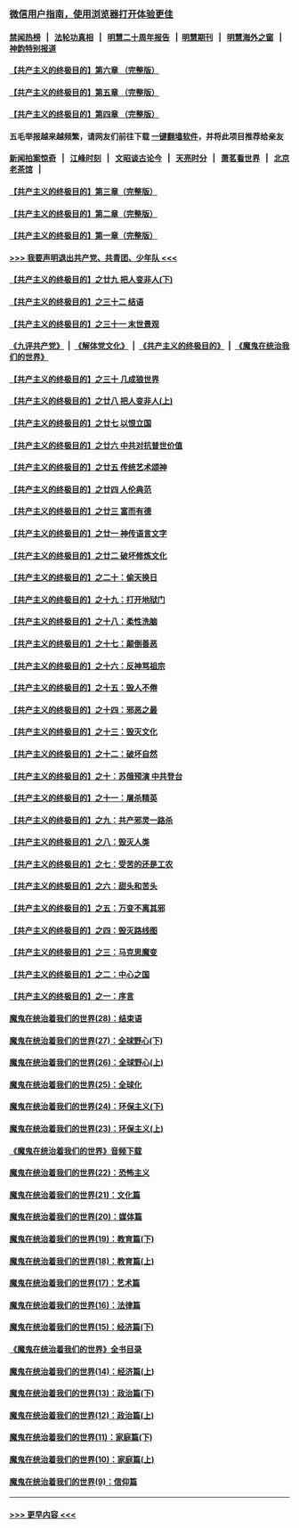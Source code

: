 ### [微信用户指南，使用浏览器打开体验更佳](https://github.com/gfw-breaker/banned-news1/blob/master/indexes/wechat-guide.md?t=0)
#### [禁闻热榜](热点新闻.md?t=0)  &nbsp;&nbsp;|&nbsp;&nbsp; [法轮功真相](https://github.com/gfw-breaker/truth/blob/master/README.md?t=0) &nbsp;&nbsp;|&nbsp;&nbsp; [明慧二十周年报告](https://github.com/gfw-breaker/mh-reports/blob/master/README.md?t=0) &nbsp;&nbsp;|&nbsp;&nbsp;[明慧期刊](https://github.com/gfw-breaker/mh-qikan) &nbsp;&nbsp;|&nbsp;&nbsp; [明慧海外之窗](https://github.com/gfw-breaker/mh-news/blob/master/README.md?t=0) &nbsp;&nbsp;|&nbsp;&nbsp; [神韵特别报道](https://github.com/gfw-breaker/mh-news/blob/master/shenyun.md?t=0)
#### [【共产主义的终极目的】第六章 （完整版）](../pages/nsc422/n11428913.md?t=02120202) 
#### [【共产主义的终极目的】第五章 （完整版）](../pages/nsc422/n11428912.md?t=02120202) 
#### [【共产主义的终极目的】第四章 （完整版）](../pages/nsc422/n11428907.md?t=02120202) 
#### 五毛举报越来越频繁，请网友们前往下载 [一键翻墙软件](https://github.com/gfw-breaker/ssr-accounts)，并将此项目推荐给亲友
#### [新闻拍案惊奇](https://github.com/gfw-breaker/banned-news1/blob/master/pages/link4.md) &nbsp;&nbsp;|&nbsp;&nbsp; [江峰时刻](https://github.com/gfw-breaker/banned-news1/blob/master/pages/link4.md) &nbsp;&nbsp;|&nbsp;&nbsp; [文昭谈古论今](https://github.com/gfw-breaker/banned-news1/blob/master/pages/link4.md) &nbsp;&nbsp;|&nbsp;&nbsp; [天亮时分](https://github.com/gfw-breaker/banned-news1/blob/master/pages/link4.md) &nbsp;&nbsp;|&nbsp;&nbsp; [萧茗看世界](https://github.com/gfw-breaker/banned-news1/blob/master/pages/link4.md) &nbsp;&nbsp;|&nbsp;&nbsp; [北京老茶馆](https://github.com/gfw-breaker/banned-news1/blob/master/pages/link4.md) &nbsp;&nbsp;|&nbsp;&nbsp; 
#### [【共产主义的终极目的】第三章（完整版）](../pages/nsc422/n11428848.md?t=02120202) 
#### [【共产主义的终极目的】第二章（完整版）](../pages/nsc422/n11428831.md?t=02120202) 
#### [【共产主义的终极目的】第一章（完整版）](../pages/nsc422/n11417651.md?t=02120202) 
#### [>>> 我要声明退出共产党、共青团、少年队 <<<](https://github.com/begood0513/goodnews/blob/master/quit/letter.md) 
#### [【共产主义的终极目的】之廿九 把人变非人(下)](../pages/nsc422/n11344140.md?t=02120202) 
#### [【共产主义的终极目的】之三十二 结语](../pages/nsc422/n11360535.md?t=02120202) 
#### [【共产主义的终极目的】之三十一 末世景观](../pages/nsc422/n11351129.md?t=02120202) 
#### [《九评共产党》](https://github.com/begood0513/9ping.md/blob/master/README.md) &nbsp;|&nbsp; [《解体党文化》](../../../../jtdwh.md/blob/master/README.md)  &nbsp;|&nbsp; [《共产主义的终极目的》](../../../../gczydzjmd.md/blob/master/README.md) &nbsp;|&nbsp; [《魔鬼在统治我们的世界》](../../../../mgztzwmdsj.md/blob/master/README.md) 
#### [【共产主义的终极目的】之三十 几成狼世界](../pages/nsc422/n11348280.md?t=02120202) 
#### [【共产主义的终极目的】之廿八 把人变非人(上)](../pages/nsc422/n11340492.md?t=02120202) 
#### [【共产主义的终极目的】之廿七 以恨立国](../pages/nsc422/n11336944.md?t=02120202) 
#### [【共产主义的终极目的】之廿六 中共对抗普世价值](../pages/nsc422/n11324785.md?t=02120202) 
#### [【共产主义的终极目的】之廿五 传统艺术颂神](../pages/nsc422/n11296396.md?t=02120202) 
#### [【共产主义的终极目的】之廿四 人伦典范](../pages/nsc422/n11296397.md?t=02120202) 
#### [【共产主义的终极目的】之廿三 富而有德](../pages/nsc422/n11283598.md?t=02120202) 
#### [【共产主义的终极目的】之廿一 神传语言文字](../pages/nsc422/n11263265.md?t=02120202) 
#### [【共产主义的终极目的】之廿二 破坏修炼文化](../pages/nsc422/n11245728.md?t=02120202) 
#### [【共产主义的终极目的】之二十：偷天换日](../pages/nsc422/n11238846.md?t=02120202) 
#### [【共产主义的终极目的】之十九：打开地狱门](../pages/nsc422/n11206376.md?t=02120202) 
#### [【共产主义的终极目的】之十八：柔性洗脑](../pages/nsc422/n11199994.md?t=02120202) 
#### [【共产主义的终极目的】之十七：颠倒善恶](../pages/nsc422/n11179782.md?t=02120202) 
#### [【共产主义的终极目的】之十六：反神骂祖宗](../pages/nsc422/n11166798.md?t=02120202) 
#### [【共产主义的终极目的】之十五：毁人不倦](../pages/nsc422/n11166792.md?t=02120202) 
#### [【共产主义的终极目的】之十四：邪恶之最](../pages/nsc422/n11150249.md?t=02120202) 
#### [【共产主义的终极目的】之十三：毁灭文化](../pages/nsc422/n11135227.md?t=02120202) 
#### [【共产主义的终极目的】之十二：破坏自然](../pages/nsc422/n11135214.md?t=02120202) 
#### [【共产主义的终极目的】之十：苏俄预演 中共登台](../pages/nsc422/n11118424.md?t=02120202) 
#### [【共产主义的终极目的】之十一：屠杀精英](../pages/nsc422/n11118442.md?t=02120202) 
#### [【共产主义的终极目的】之九：共产邪灵一路杀](../pages/nsc422/n11114139.md?t=02120202) 
#### [【共产主义的终极目的】之八：毁灭人类](../pages/nsc422/n11108503.md?t=02120202) 
#### [【共产主义的终极目的】之七：受苦的还是工农](../pages/nsc422/n11101809.md?t=02120202) 
#### [【共产主义的终极目的】之六：甜头和苦头](../pages/nsc422/n11096971.md?t=02120202) 
#### [【共产主义的终极目的】之五：万变不离其邪](../pages/nsc422/n11091285.md?t=02120202) 
#### [【共产主义的终极目的】之四：毁灭路线图](../pages/nsc422/n11086284.md?t=02120202) 
#### [【共产主义的终极目的】之三：马克思魔变](../pages/nsc422/n11061941.md?t=02120202) 
#### [【共产主义的终极目的】之二：中心之国](../pages/nsc422/n11047728.md?t=02120202) 
#### [【共产主义的终极目的】之一：序言](../pages/nsc422/n11086077.md?t=02120202) 
#### [魔鬼在统治着我们的世界(28)：结束语](../pages/nsc422/n10936246.md?t=02120202) 
#### [魔鬼在统治着我们的世界(27)：全球野心(下)](../pages/nsc422/n10928319.md?t=02120202) 
#### [魔鬼在统治着我们的世界(26)：全球野心(上)](../pages/nsc422/n10900318.md?t=02120202) 
#### [魔鬼在统治着我们的世界(25)：全球化](../pages/nsc422/n10788205.md?t=02120202) 
#### [魔鬼在统治着我们的世界(24)：环保主义(下)](../pages/nsc422/n10695307.md?t=02120202) 
#### [魔鬼在统治着我们的世界(23)：环保主义(上)](../pages/nsc422/n10688613.md?t=02120202) 
#### [《魔鬼在统治着我们的世界》音频下载](../pages/nsc422/n10635553.md?t=02120202) 
#### [魔鬼在统治着我们的世界(22)：恐怖主义](../pages/nsc422/n10614727.md?t=02120202) 
#### [魔鬼在统治着我们的世界(21)：文化篇](../pages/nsc422/n10597706.md?t=02120202) 
#### [魔鬼在统治着我们的世界(20)：媒体篇](../pages/nsc422/n10586579.md?t=02120202) 
#### [魔鬼在统治着我们的世界(19)：教育篇(下)](../pages/nsc422/n10564808.md?t=02120202) 
#### [魔鬼在统治着我们的世界(18)：教育篇(上)](../pages/nsc422/n10526970.md?t=02120202) 
#### [魔鬼在统治着我们的世界(17)：艺术篇](../pages/nsc422/n10499093.md?t=02120202) 
#### [魔鬼在统治着我们的世界(16)：法律篇](../pages/nsc422/n10485969.md?t=02120202) 
#### [魔鬼在统治着我们的世界(15)：经济篇(下)](../pages/nsc422/n10469975.md?t=02120202) 
#### [《魔鬼在统治着我们的世界》全书目录](../pages/nsc422/n10464261.md?t=02120202) 
#### [魔鬼在统治着我们的世界(14)：经济篇(上)](../pages/nsc422/n10457370.md?t=02120202) 
#### [魔鬼在统治着我们的世界(13)：政治篇(下)](../pages/nsc422/n10448270.md?t=02120202) 
#### [魔鬼在统治着我们的世界(12)：政治篇(上)](../pages/nsc422/n10444576.md?t=02120202) 
#### [魔鬼在统治着我们的世界(11)：家庭篇(下)](../pages/nsc422/n10440961.md?t=02120202) 
#### [魔鬼在统治着我们的世界(10)：家庭篇(上)](../pages/nsc422/n10435448.md?t=02120202) 
#### [魔鬼在统治着我们的世界(9)：信仰篇](../pages/nsc422/n10432159.md?t=02120202) 

----
#### [ >>> 更早内容 <<< ](../indexes/nsc422-earlier.md)
